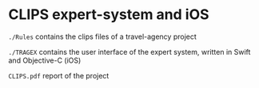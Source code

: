 # CLIPS expert-system and iOS

`./Rules` contains the clips files of a travel-agency project

`./TRAGEX` contains the user interface of the expert system, written in Swift and Objective-C (iOS)

`CLIPS.pdf` report of the project

